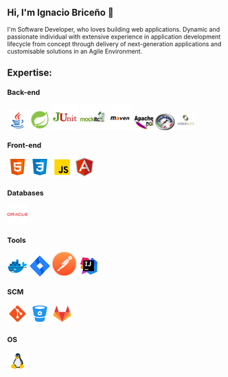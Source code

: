 ## Hi, I'm Ignacio Briceño 👋
I'm Software Developer, who loves building web applications. Dynamic and passionate individual with extensive experience in application development lifecycle from concept through delivery of next-generation applications and customisable solutions in an Agile Environment.

## Expertise:

### Back-end

<code><img src="https://github.com/estebanbri/estebanbri/blob/master/assets/java2.png"></code>
<code><img src="https://github.com/estebanbri/estebanbri/blob/master/assets/spring.png"></code>
<code><img src="https://github.com/estebanbri/estebanbri/blob/master/assets/junit2.png"></code>
<code><img src="https://github.com/estebanbri/estebanbri/blob/master/assets/mockito.png"></code>
<code><img src="https://github.com/estebanbri/estebanbri/blob/master/assets/maven3.png"></code>
<code><img width="45" height="38" src="https://github.com/estebanbri/estebanbri/blob/master/assets/apache-poi2.png"></code>
<code><img width="45" height="38" src="https://github.com/estebanbri/estebanbri/blob/master/assets/fitnesse.png"></code>
<code><img width="45" height="45" src="https://github.com/estebanbri/estebanbri/blob/master/assets/hibernate.png"></code>

### Front-end

<code><img src="https://github.com/estebanbri/estebanbri/blob/master/assets/html.png"></code>
<code><img src="https://github.com/estebanbri/estebanbri/blob/master/assets/css3.png"></code>
<code><img src="https://github.com/estebanbri/estebanbri/blob/master/assets/js.png"></code>
<code><img src="https://github.com/estebanbri/estebanbri/blob/master/assets/angularjs.png"></code>


### Databases

<code><img src="https://github.com/estebanbri/estebanbri/blob/master/assets/oracle3.png"></code>

### Tools

<code><img src="https://github.com/estebanbri/estebanbri/blob/master/assets/docker.png"></code>
<code><img src="https://github.com/estebanbri/estebanbri/blob/master/assets/jira.png"></code>
<code><img src="https://github.com/estebanbri/estebanbri/blob/master/assets/postman2.png"></code>
<code><img src="https://github.com/estebanbri/estebanbri/blob/master/assets/intellij.png"></code>

### SCM

<code><img src="https://github.com/estebanbri/estebanbri/blob/master/assets/git.png"></code>
<code><img src="https://github.com/estebanbri/estebanbri/blob/master/assets/bitbucket.png"></code>
<code><img src="https://github.com/estebanbri/estebanbri/blob/master/assets/gitlab.png"></code>

### OS

<code><img src="https://github.com/estebanbri/estebanbri/blob/master/assets/linux.png"></code>

